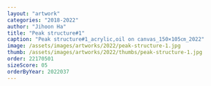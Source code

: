 ```yaml
---
layout: "artwork"
categories: "2018-2022"
author: "Jihoon Ha"
title: "Peak structure#1"
caption: "Peak structure#1_acrylic,oil on canvas_150×105㎝_2022"
image: /assets/images/artworks/2022/peak-structure-1.jpg
thumb: /assets/images/artworks/2022/thumbs/peak-structure-1.jpg
order: 22170501
sizeScore: 05
orderByYear: 2022037
---
```

